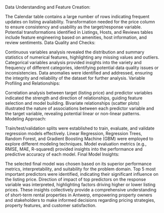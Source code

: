 Data Understanding and Feature Creation:

The Calendar table contains a large number of rows indicating frequent updates on listing availability.
Transformation needed for the price column to ensure consistency and usability as the target/response variable.
Potential transformations identified in Listings, Hosts, and Reviews tables include feature engineering based on amenities, host information, and review sentiments.
Data Quality and Checks:

Continuous variables analysis revealed the distribution and summary statistics of numerical features, highlighting any missing values and outliers.
Categorical variables analysis provided insights into the variety and frequency of different categories, identifying potential data quality issues or inconsistencies.
Data anomalies were identified and addressed, ensuring the integrity and reliability of the dataset for further analysis.
Variable Profiling and Relationships:

Correlation analysis between target (listing price) and predictor variables indicated the strength and direction of relationships, guiding feature selection and model building.
Bivariate relationships (scatter plots) illustrated the nature of associations between each predictor variable and the target variable, revealing potential linear or non-linear patterns.
Modeling Approach:

Train/test/validation splits were established to train, evaluate, and validate regression models effectively.
Linear Regression, Regression Trees, Random Forest, and Gradient Boosting Machine (GBM) were employed to explore different modeling techniques.
Model evaluation metrics (e.g., RMSE, MAE, R-squared) provided insights into the performance and predictive accuracy of each model.
Final Model Insights:

The selected final model was chosen based on its superior performance metrics, interpretability, and suitability for the problem domain.
Top 5 most important predictors were identified, indicating their significant influence on the listing price.
Direction of impact of top predictors on the response variable was interpreted, highlighting factors driving higher or lower listing prices.
These insights collectively provide a comprehensive understanding of short-term rental properties in Antwerp, empowering property owners and stakeholders to make informed decisions regarding pricing strategies, property features, and customer satisfaction.





